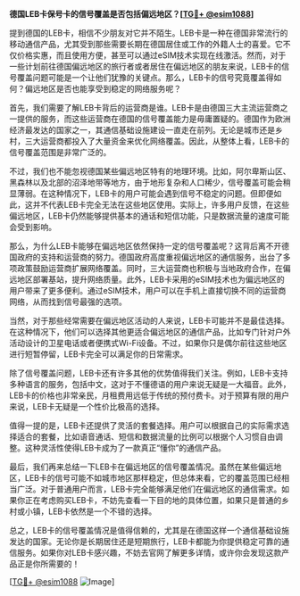 **德国LEB卡保号卡的信号覆盖是否包括偏远地区？[[TG💪+ @esim1088](https://t.me/s/esim1088)]**

提到德国的LEB卡，相信不少朋友对它并不陌生。LEB卡是一种在德国非常流行的移动通信产品，尤其受到那些需要长期在德国居住或工作的外籍人士的喜爱。它不仅价格实惠，而且使用方便，甚至可以通过eSIM技术实现在线激活。然而，对于一些计划前往德国偏远地区的旅行者或者居住在偏远地区的朋友来说，LEB卡的信号覆盖问题可能是一个让他们犹豫的关键点。那么，LEB卡的信号究竟覆盖得如何？偏远地区是否也能享受到稳定的网络服务呢？

首先，我们需要了解LEB卡背后的运营商是谁。LEB卡是由德国三大主流运营商之一提供的服务，而这些运营商在德国的信号覆盖能力是毋庸置疑的。德国作为欧洲经济最发达的国家之一，其通信基础设施建设一直走在前列。无论是城市还是乡村，三大运营商都投入了大量资金来优化网络覆盖。因此，从整体上看，LEB卡的信号覆盖范围是非常广泛的。

不过，我们也不能忽视德国某些偏远地区特有的地理环境。比如，阿尔卑斯山区、黑森林以及北部的沼泽地带等地方，由于地形复杂和人口稀少，信号覆盖可能会稍显薄弱。在这种情况下，LEB卡的用户可能会遇到信号不稳定的问题。但即便如此，这并不代表LEB卡完全无法在这些地区使用。实际上，许多用户反馈，在这些偏远地区，LEB卡仍然能够提供基本的通话和短信功能，只是数据流量的速度可能会受到影响。

那么，为什么LEB卡能够在偏远地区依然保持一定的信号覆盖呢？这背后离不开德国政府的支持和运营商的努力。德国政府高度重视偏远地区的通信服务，出台了多项政策鼓励运营商扩展网络覆盖。同时，三大运营商也积极与当地政府合作，在偏远地区部署基站，提升网络质量。此外，LEB卡采用的eSIM技术也为偏远地区的用户带来了更多便利。通过eSIM技术，用户可以在手机上直接切换不同的运营商网络，从而找到信号最强的选项。

当然，对于那些经常需要在偏远地区活动的人来说，LEB卡可能并不是最佳选择。在这种情况下，他们可以选择其他更适合偏远地区的通信产品，比如专门针对户外活动设计的卫星电话或者便携式Wi-Fi设备。不过，如果你只是偶尔前往这些地区进行短暂停留，LEB卡完全可以满足你的日常需求。

除了信号覆盖问题，LEB卡还有许多其他的优势值得我们关注。例如，LEB卡支持多种语言的服务，包括中文，这对于不懂德语的用户来说无疑是一大福音。此外，LEB卡的价格也非常亲民，月租费用远低于传统的预付费卡。对于预算有限的用户来说，LEB卡无疑是一个性价比极高的选择。

值得一提的是，LEB卡还提供了灵活的套餐选择。用户可以根据自己的实际需求选择适合的套餐，比如语音通话、短信和数据流量的比例可以根据个人习惯自由调整。这种灵活性使得LEB卡成为了一款真正“懂你”的通信产品。

最后，我们再来总结一下LEB卡在偏远地区的信号覆盖情况。虽然在某些偏远地区，LEB卡的信号可能不如城市地区那样稳定，但总体来看，它的覆盖范围已经相当广泛。对于普通用户而言，LEB卡完全能够满足他们在偏远地区的通信需求。如果你正在考虑购买LEB卡，不妨先查看一下目的地的具体位置，如果只是普通的乡村或小镇，LEB卡依然是一个不错的选择。

总之，LEB卡的信号覆盖情况是值得信赖的，尤其是在德国这样一个通信基础设施发达的国家。无论你是长期居住还是短期旅行，LEB卡都能为你提供稳定可靠的通信服务。如果你对LEB卡感兴趣，不妨去官网了解更多详情，或许你会发现这款产品正是你所需要的！

[[TG💪+ @esim1088](https://t.me/s/esim1088) ![Image](https://i.postimg.cc/4NQfJmqS/Snipaste-2025-05-13-00-14-12.png)]
